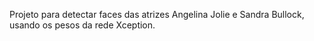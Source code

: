 Projeto para detectar faces das atrizes Angelina Jolie e Sandra Bullock, usando os pesos da rede Xception.
